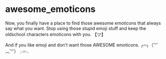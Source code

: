# awesome_emoticons

Now, you finally have a place to find those awesome emoticons that always say what you want.
Stop using those stupid emoji stuff and keep the oldschool characters emoticons with you.
【ツ】

And if you like emoji and don't want those AWESOME emoticons.
╭∩╮（︶︿︶）╭∩╮
